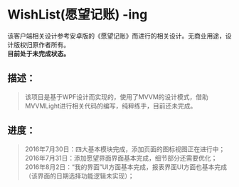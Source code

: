 # WishList(愿望记账) -ing
该客户端相关设计参考安卓版的《愿望记账》而进行的相关设计。无商业用途，设计版权归原作者所有。    
**目前处于未完成状态。**

## 描述：
> 该项目是基于WPF设计而实现的，使用了MVVM的设计模式，借助MVVMLight进行相关代码的编写，纯粹练手，目前还未完成。

## 进度：
> 2016年7月30日：四大基本模块完成，添加页面的图标视图正在进行中；   
> 2016年7月31日：添加愿望界面界面基本完成，细节部分还需要优化；   
> 2016年8月2日：“我的界面”UI方面基本完成，报表界面UI方面也基本完成（该界面的日期选择功能逻辑未实现）；

